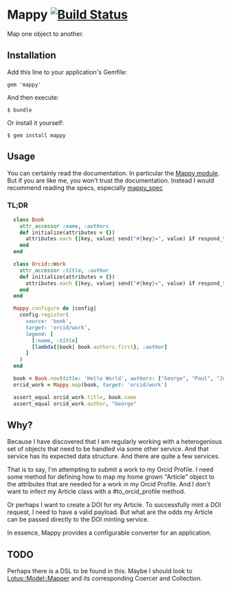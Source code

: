 # Mappy [![Build Status](https://travis-ci.org/jeremyf/mappy.png?branch=master)](https://travis-ci.org/jeremyf/mappy)

Map one object to another.

## Installation

Add this line to your application's Gemfile:

    gem 'mappy'

And then execute:

    $ bundle

Or install it yourself:

    $ gem install mappy

## Usage

You can certainly read the documentation. In particular the [Mappy module](lib/mappy.rb).
But if you are like me, you won't trust the documentation.
Instead I would recommend reading the specs, especially [mappy_spec](spec/mappy_spec.rb)

### TL;DR

```ruby
  class Book
    attr_accessor :name, :authors
    def initialize(attributes = {})
      attributes.each {|key, value| send("#{key}=", value) if respond_to?("#{key}=") }
    end
  end

  class Orcid::Work
    attr_accessor :title, :author
    def initialize(attributes = {})
      attributes.each {|key, value| send("#{key}=", value) if respond_to?("#{key}=") }
    end
  end

  Mappy.configure do |config|
    config.register(
      source: 'book',
      target: 'orcid/work',
      legend: [
        [:name, :title]
        [lambda{|book| book.authors.first}, :author]
      ]
    )
  end

  book = Book.new(title: 'Hello World', authors: ["George", "Paul", "John", "Ringo"])
  orcid_work = Mappy.map(book, target: 'orcid/work')

  assert_equal orcid_work.title, book.name
  assert_equal orcid_work.author, "George"
```

## Why?

Because I have discovered that I am regularly working with a heterogenious set of
objects that need to be handled via some other service. And that service has its
expected data structure. And there are quite a few services.

That is to say, I'm attempting to submit a work to my Orcid Profile. I need some
method for defining how to map my home grown "Article" object to the attributes
that are needed for a work in my Orcid Profile. And I don't want to infect my Article class
with a #to_orcid_profile method.

Or perhaps I want to create a DOI for my Article. To successfully mint a DOI request, I need to have a valid payload. But what are the odds my Article can be passed directly to the DOI minting service.

In essence, Mappy provides a configurable converter for an application.

## TODO

Perhaps there is a DSL to be found in this.
Maybe I should look to [Lotus::Model::Mapper](https://github.com/lotus/model/blob/master/lib/lotus/model/mapper.rb) and its corresponding Coercer and Collection.